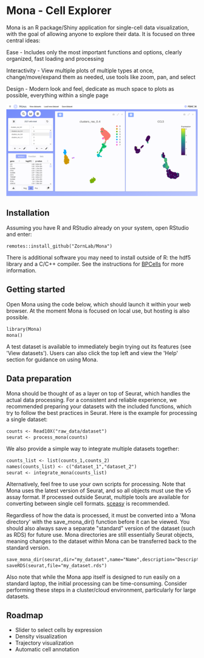 # Mona - Cell Explorer

Mona is an R package/Shiny application for single-cell data visualization, with the goal of allowing anyone to explore their data. It is focused on three central ideas:


Ease - Includes only the most important functions and options, clearly organized, fast loading and processing 

Interactivity - View multiple plots of multiple types at once, change/move/expand them as needed, use tools like zoom, pan, and select

Design - Modern look and feel, dedicate as much space to plots as possible, everything within a single page


![](github/screenshot.png)


## Installation

Assuming you have R and RStudio already on your system, open RStudio and enter:

```
remotes::install_github("ZornLab/Mona")
```
There is additional software you may need to install outside of R: the hdf5 library and a C/C++ compiler. See the instructions for [BPCells](https://github.com/bnprks/BPCells) for more information.

## Getting started

Open Mona using the code below, which should launch it within your web browser. At the moment Mona is focused on local use, but hosting is also possible.

```
library(Mona)
mona()
```

A test dataset is available to immediately begin trying out its features (see 'View datasets'). Users can also click the top left and view the 'Help' section for guidance on using Mona.

## Data preparation

Mona should be thought of as a layer on top of Seurat, which handles the actual data processing. For a consistent and reliable experience, we recommended preparing your datasets with the included functions, which try to follow the best practices in Seurat. Here is the example for processing a single dataset: 

```
counts <- Read10X("raw_data/dataset")
seurat <- process_mona(counts)
```

We also provide a simple way to integrate multiple datasets together:

```
counts_list <- list(counts_1,counts_2)
names(counts_list) <- c("dataset_1","dataset_2")
seurat <- integrate_mona(counts_list)
```

Alternatively, feel free to use your own scripts for processing. Note that Mona uses the latest version of Seurat, and so all objects must use the v5 assay format. If processed outside Seurat, multiple tools are available for converting between single cell formats. [sceasy](https://github.com/cellgeni/sceasy) is recommended.

Regardless of how the data is processed, it must be converted into a 'Mona directory' with the save_mona_dir() function before it can be viewed. You should also always save a separate "standard" version of the dataset (such as RDS) for future use. Mona directories are still essentially Seurat objects, meaning changes to the dataset within Mona can be transferred back to the standard version.

```
save_mona_dir(seurat,dir="my_dataset",name="Name",description="Description",species="human")
saveRDS(seurat,file="my_dataset.rds")
```

Also note that while the Mona app itself is designed to run easily on a standard laptop, the initial processing can be time-consuming. Consider performing these steps in a cluster/cloud environment, particularly for large datasets.

## Roadmap

- Slider to select cells by expression
- Density visualization
- Trajectory visualization 
- Automatic cell annotation

